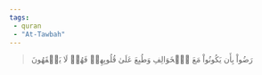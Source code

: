 ```yaml
---
tags: 
 - quran 
 - "At-Tawbah"
---
```


> رَضُواْ بِأَن يَكُونُواْ مَعَ ٱلۡخَوَالِفِ وَطُبِعَ عَلَىٰ قُلُوبِهِمۡ فَهُمۡ لَا يَفۡقَهُونَ
